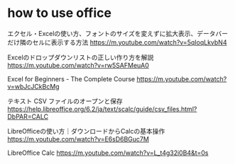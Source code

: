 # how to use office
エクセル・Excelの使い方、フォントのサイズを変えずに拡大表示、データバーだけ隣のセルに表示する方法
https://m.youtube.com/watch?v=5qIoqLkvbN4

Excelのドロップダウンリストの正しい作り方を解説
https://m.youtube.com/watch?v=rw5SAFMeuA0

Excel for Beginners - The Complete Course
https://m.youtube.com/watch?v=wbJcJCkBcMg

テキスト CSV ファイルのオープンと保存
https://help.libreoffice.org/6.2/ja/text/scalc/guide/csv_files.html?DbPAR=CALC

LibreOfficeの使い方｜ダウンロードからCalcの基本操作 https://m.youtube.com/watch?v=E6sD6BGuc7M

LibreOffice Calc https://m.youtube.com/watch?v=L_t4g32i0B4&t=0s
